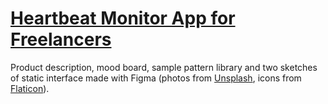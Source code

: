 # <a href="https://github.com/jelena-rota/ui-design/blob/main/Heartbeat_Monitor_App_for_Freelancers_UI_Design_Project.pdf">Heartbeat Monitor App for Freelancers</a>

Product description, mood board, sample pattern library and two sketches of static interface made with Figma (photos from <a href="https://unsplash.com">Unsplash</a>, icons from <a href="https://flaticon.com">Flaticon</a>).
